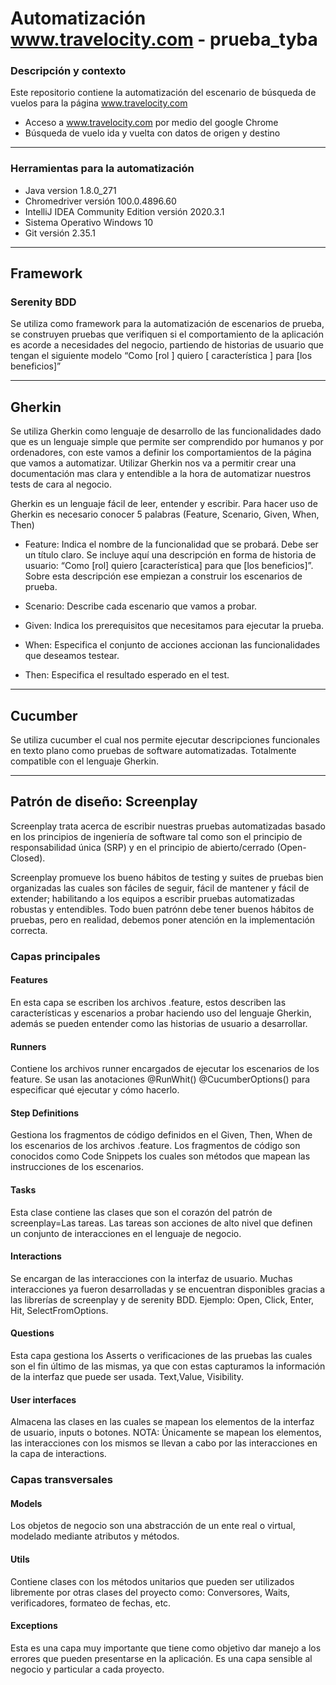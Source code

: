 # Automatización www.travelocity.com - prueba_tyba

### Descripción y contexto

Este repositorio contiene la automatización del escenario de búsqueda de vuelos para la página www.travelocity.com
+ Acceso a www.travelocity.com por medio del google Chrome
+ Búsqueda de vuelo ida y vuelta con datos  de origen y destino
---
### Herramientas para la automatización
+ Java version 1.8.0_271
+ Chromedriver versión 100.0.4896.60
+ IntelliJ IDEA Community Edition versión 2020.3.1
+ Sistema Operativo Windows 10
+ Git versión 2.35.1

---
## Framework

### Serenity BDD
Se utiliza como framework para la automatización de escenarios de prueba, se construyen pruebas que verifiquen si el comportamiento de la aplicación es acorde a necesidades del negocio, partiendo de historias de usuario que tengan el siguiente modelo “Como [rol ] quiero [ característica ] para [los beneficios]”

---
## Gherkin 
Se utiliza Gherkin como lenguaje de desarrollo de las funcionalidades dado que es un lenguaje simple que permite ser comprendido por humanos y por ordenadores, con este vamos a definir los comportamientos de la página que vamos a automatizar. Utilizar Gherkin nos va a permitir crear una documentación mas clara y entendible a la hora de automatizar nuestros tests de cara al negocio.

Gherkin es un lenguaje fácil de leer, entender y escribir. 
Para hacer uso de Gherkin es necesario conocer 5 palabras (Feature, Scenario, Given, When, Then)

- Feature: Indica el nombre de la funcionalidad que se probará. Debe ser un título claro. Se incluye aquí una descripción en forma de historia de usuario: “Como [rol] quiero [característica] para que [los beneficios]”. Sobre esta descripción ese empiezan a construir los escenarios de prueba.

- Scenario: Describe cada escenario que vamos a probar.
-	Given: Indica los prerequisitos que necesitamos para ejecutar la prueba.
-	When: Especifica el conjunto de acciones accionan las funcionalidades que deseamos testear.
-	Then: Especifica el resultado esperado en el test.

---
## Cucumber
Se utiliza cucumber el cual nos permite ejecutar descripciones funcionales en texto plano como pruebas de software automatizadas. Totalmente compatible con el lenguaje Gherkin.

---
## Patrón de diseño: Screenplay

Screenplay trata acerca de escribir nuestras pruebas automatizadas basado en los principios de ingeniería de software tal como son el principio de responsabilidad única (SRP) y en el principio de abierto/cerrado (Open-Closed).

Screenplay promueve los bueno hábitos de testing y suites de pruebas bien organizadas las cuales son fáciles de seguir, fácil de mantener y fácil de extender; habilitando a los equipos a escribir pruebas automatizadas robustas y entendibles. Todo buen patrónn debe tener buenos hábitos de pruebas, pero en realidad, debemos poner atención en la implementación correcta.

### Capas principales 

#### Features
En esta capa se escriben los archivos .feature, estos describen las características y escenarios a probar haciendo uso del lenguaje Gherkin, además se pueden entender como las historias de usuario a desarrollar.

#### Runners
Contiene los archivos runner encargados de ejecutar los escenarios de los feature. Se usan las anotaciones @RunWhit() @CucumberOptions() para especificar qué ejecutar y cómo hacerlo.

#### Step Definitions
Gestiona los fragmentos de código definidos en el Given, Then, When de los escenarios de los archivos .feature. Los fragmentos de código son conocidos como Code Snippets los cuales son métodos que mapean las instrucciones de los escenarios.

#### Tasks
Esta clase contiene las clases que son el corazón del patrón de screenplay=Las tareas. Las tareas son acciones de alto nivel que definen un conjunto de interacciones en el lenguaje de negocio.

#### Interactions
Se encargan de las interacciones con la interfaz de usuario. Muchas interacciones ya fueron desarrolladas y se encuentran disponibles gracias a las librerías de screenplay y de serenity BDD. Ejemplo: Open, Click, Enter, Hit, SelectFromOptions.

#### Questions
Esta capa gestiona los Asserts o verificaciones de las pruebas las cuales son el fin último de las mismas, ya que con estas capturamos la información de la interfaz que puede ser usada. Text,Value, Visibility.

#### User interfaces
Almacena las clases en las cuales se mapean los elementos de la interfaz de usuario, inputs o botones.
NOTA: Únicamente se mapean los elementos, las interacciones con los mismos se llevan a cabo por las interacciones en la capa de interactions.

### Capas transversales

#### Models
Los objetos de negocio son una abstracción de un ente real o virtual, modelado mediante atributos y métodos.

#### Utils
Contiene clases con los métodos unitarios que pueden ser utilizados libremente por otras clases del proyecto como: Conversores, Waits, verificadores, formateo de fechas, etc.

#### Exceptions
Esta es una capa muy importante que tiene como objetivo dar manejo a los errores que pueden presentarse en la aplicación. Es una capa sensible al negocio y particular a cada proyecto.
